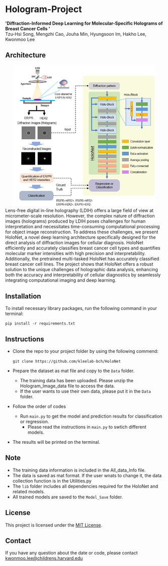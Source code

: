 # Hologram-Project
**'Diffraction-Informed Deep Learning for Molecular-Specific Holograms of Breast Cancer Cells '** \
Tzu-Hsi Song, Mengzhi Cao, Jouha Min, Hyungsoon Im, Hakho Lee, Kwonmoo Lee

## Architecture
<div align="center">
  <img src="/assets/Fig1.png" alt="Model Structure" width="450"/>
</div>
Lens-free digital in-line holography (LDIH) offers a large field of view at micrometer-scale resolution. However, the complex nature of diffraction images (holograms) produced by LDIH poses challenges for human interpretation and necessitates time-consuming computational processing for object image reconstruction. To address these challenges, we present HoloNet, a novel deep learning architecture specifically designed for the direct analysis of diffraction images for cellular diagnosis. HoloNet efficiently and accurately classifies breast cancer cell types and quantifies molecular marker intensities with high precision and interpretability. Additionally, the pretrained multi-tasked HoloNet has accurately classified breast cancer cell lines. The project shows that HoloNet offers a robust solution to the unique challenges of holographic data analysis, enhancing both the accuracy and interpretability of cellular diagnostics by seamlessly integrating computational imaging and deep learning.


## Installation
To install necessary library packages, run the following command in your terminal:
```
pip install -r requirements.txt
```

## Instructions
* Clone the repo to your project folder by using the following commend:

    ``git clone https://github.com/kleelab-bch/HoloNet``

* Prepare the dataset as mat file and copy to the ``Data`` folder.
  * The training data has been uploaded. Please unzip the Hologram_Image_data file to access the data.
  * If the user wants to use their own data, please put it in the ``Data`` folder.     
* Follow the order of codes
  * Run ``main.py`` to get the model and prediction results for classification or regression.
    * Please read the instructions in ``main.py`` to swtich different models. 
* The results will be printed on the terminal. 

## Note
- The training data information is included in the All_data_Info file. 
- The data is saved as mat format. If the user wnats to change it, the data collection function is in the Utilities.py
- The ``lib`` folder includes all dependencies required for the HoloNet and related models.
- All trained models are saved to the ``Model_Save`` folder.

## License
This project is licensed under the [MIT License](LICENSE).

## Contact
If you have any question about the date or code, please contact [kwonmoo.lee@childrens.harvard.edu](mailto:Kwonmoo.lee@childrens.harvard.edu)
